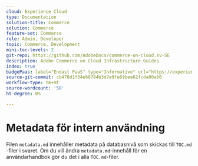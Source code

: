 ```yaml
---
cloud: Experience Cloud
type: Documentation
solution-title: Commerce
solution: Commerce
feature-set: Commerce
role: Admin, Developer
topic: Commerce, Development
mini-toc-levels: 2
git-repo: https://github.com/AdobeDocs/commerce-on-cloud.sv-SE
description: Adobe Commerce on Cloud Infrastructure Guides
index: true
badgePaas: label="Endast PaaS" type="Informative" url="https://experienceleague.adobe.com/en/docs/commerce/user-guides/product-solutions" tooltip="Gäller endast Adobe Commerce i molnprojekt (Adobe-hanterad PaaS-infrastruktur) och lokala projekt."
source-git-commit: cb478d1f34e68784b3d7e9fe69bee62fcda00a60
workflow-type: tm+mt
source-wordcount: '58'
ht-degree: 0%

---
```



# Metadata för intern användning

Filen `metadata.md` innehåller metadata på databasnivå som skickas till `TOC.md` -filer i svaret. Om du vill ändra `metadata.md`-innehåll för en användarhandbok gör du det i alla `TOC.md`-filer.
